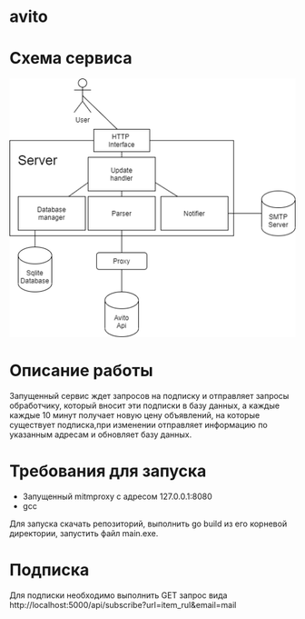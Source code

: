 # avito

# Схема сервиса
![Схема](https://raw.githubusercontent.com/antonvlasov/avito/master/avito_diagram.png)

# Описание работы
 Запущенный сервис ждет запросов на подписку и отправляет запросы обработчику, который вносит эти подписки в базу данных, а каждые каждые 10 минут получает новую цену объявлений, на которые существует подписка,при изменении отправляет информацию по указанным адресам и обновляет базу данных. 
# Требования для запуска
* Запущенный mitmproxy с адресом 127.0.0.1:8080
* gcc

Для запуска скачать репозиторий, выполнить go build из его корневой директории, запустить файл main.exe. 
# Подписка
Для подписки необходимо выполнить GET запрос вида http://localhost:5000/api/subscribe?url=item_rul&email=mail
